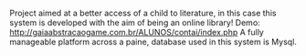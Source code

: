 Project aimed at a better access of a child to literature, in this case this system is developed with the aim of being an online library! 
Demo: http://gaiaabstracaogame.com.br/ALUNOS/contai/index.php
A fully manageable platform across a paine, database used in this system is Mysql.
